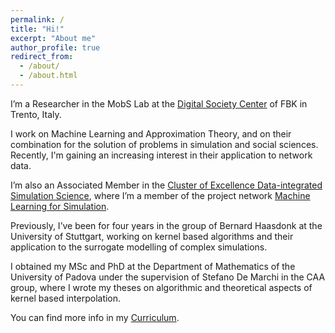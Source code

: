 ```yaml
---
permalink: /
title: "Hi!"
excerpt: "About me"
author_profile: true
redirect_from: 
  - /about/
  - /about.html
---
```


I’m a Researcher in the MobS Lab at the [Digital Society Center](https://www.fbk.eu/it/digital-society/) of FBK in Trento, Italy. 

I work on Machine Learning and Approximation Theory, and on their combination for the solution of problems in simulation and social sciences. Recently, I'm gaining an increasing interest in their application to network data. 

I’m also an Associated Member in the [Cluster of Excellence Data-integrated Simulation Science](https://www.simtech.uni-stuttgart.de/), where I’m a member of the project network [Machine Learning for Simulation](https://www.simtech.uni-stuttgart.de/exc/research/pn/pn6/).

Previously, I’ve been for four years in the group of Bernard Haasdonk at the University of Stuttgart, working on kernel based algorithms and their application to the surrogate modelling of complex simulations. 

I obtained my MSc and PhD at the Department of Mathematics of the University of Padova under the supervision of Stefano De Marchi in the CAA group, where I wrote my theses on algorithmic and theoretical aspects of kernel based interpolation.

You can find more info in my <a href='https://GabrieleSantin.github.io/files/CV.pdf'> <i class="ai ai-cv"></i> Curriculum</a>.
